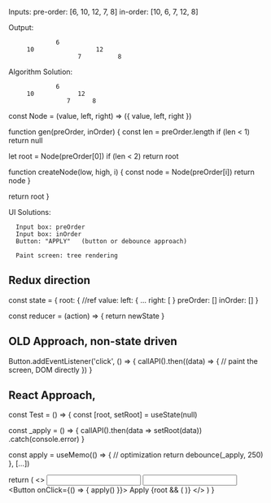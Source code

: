 Inputs:
pre-order: [6, 10, 12, 7, 8]
in-order: [10, 6, 7, 12, 8]

Output:



                 6
         10                 12
                       7          8


Algorithm Solution:

                 6
         10            12  
                    7      8


const Node = (value, left, right) => ({
  value, left, right
})

function gen(preOrder, inOrder) {
  const len = preOrder.length
  if (len < 1) return null

  let root = Node(preOrder[0])
  if (len < 2) return root


  function createNode(low, high, i) {
    const node = Node(preOrder[i])
    return node
  }


  return root
}


UI Solutions:

      Input box: preOrder
      Input box: inOrder
      Button: "APPLY"   (button or debounce approach)
      
      Paint screen: tree rendering

   

## Redux direction

const state = {
  root: {   //ref
     value:
     left: { ...
     right: [
   }
   preOrder: []
   inOrder: []
}

const reducer = (action) => {
  return newState
}


## OLD Approach, non-state driven
Button.addEventListener('click', () => {
  callAPI().then((data) => {
    // paint the screen, DOM directly
  })
}

## React Approach,

const Test = () => {
  const [root, setRoot] = useState(null)                      
                        
  const _apply = () => {
     callAPI().then(data => setRoot(data))
       .catch(console.error)
  }

  const apply = useMemo(() => {  // optimization
    return debounce(_apply, 250)
  }, [...])
                        
  return (
    <>
      <Input />
      <Input />
      <Button onClick={() => { apply() }}> Apply </Button> 
      {root && (
        <Tree node={root} />
      )}
    </>
  )
}

<Test />
    